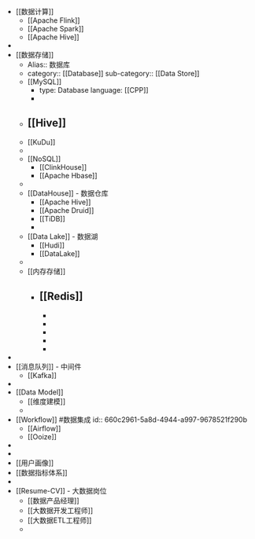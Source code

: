 - [[数据计算]]
	- [[Apache Flink]]
	- [[Apache Spark]]
	- [[Apache Hive]]
-
- [[数据存储]]
	- Alias:: 数据库
	- category:: [[Database]]
	  sub-category:: [[Data Store]]
	- [[MySQL]]
		- type: Database
		  language: [[CPP]]
		-
	- [[Hive]]
		-
	- [[KuDu]]
	-
	- [[NoSQL]]
		- [[ClinkHouse]]
		- [[Apache Hbase]]
	-
	- [[DataHouse]] - 数据仓库
		- [[Apache Hive]]
		- [[Apache Druid]]
		- [[TiDB]]
		-
	- [[Data Lake]] - 数据湖
		- [[Hudi]]
		- [[DataLake]]
	-
	- [[内存存储]]
		- [[Redis]]
			-
			-
			-
			-
			-
			-
-
- [[消息队列]] - 中间件
	- [[Kafka]]
-
- [[Data Model]]
	- [[维度建模]]
	-
- [[Workflow]] #数据集成
  id:: 660c2961-5a8d-4944-a997-9678521f290b
	- [[Airflow]]
	- [[Ooize]]
-
-
- [[用户画像]]
- [[数据指标体系]]
-
- [[Resume-CV]] - 大数据岗位
	- [[数据产品经理]]
	- [[大数据开发工程师]]
	- [[大数据ETL工程师]]
	-